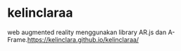 # kelinclaraa
web augmented reality menggunakan library AR.js dan A-Frame.https://kelinclara.github.io/kelinclaraa/
